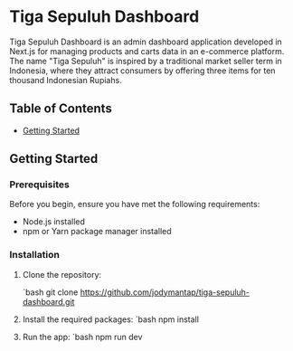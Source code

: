 # Tiga Sepuluh Dashboard

Tiga Sepuluh Dashboard is an admin dashboard application developed in Next.js for managing products and carts data in an e-commerce platform. The name "Tiga Sepuluh" is inspired by a traditional market seller term in Indonesia, where they attract consumers by offering three items for ten thousand Indonesian Rupiahs.

## Table of Contents

- [Getting Started](#getting-started)
## Getting Started

### Prerequisites

Before you begin, ensure you have met the following requirements:

- Node.js installed
- npm or Yarn package manager installed

### Installation

1. Clone the repository:

   `bash
   git clone https://github.com/jodymantap/tiga-sepuluh-dashboard.git

2. Install the required packages:
   `bash
   npm install

2. Run the app:
   `bash
   npm run dev
